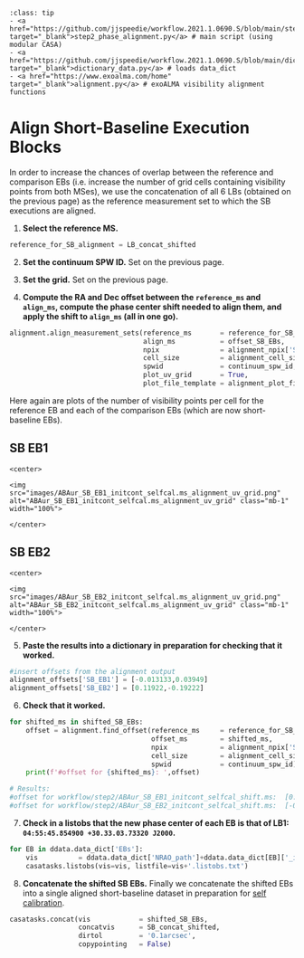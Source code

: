 `````{admonition} Scripts for **Step 2 - Phase alignment**:
:class: tip
- <a href="https://github.com/jjspeedie/workflow.2021.1.0690.S/blob/main/step2_phase_alignment.py" target="_blank">step2_phase_alignment.py</a> # main script (using modular CASA)
- <a href="https://github.com/jjspeedie/workflow.2021.1.0690.S/blob/main/dictionary_data.py" target="_blank">dictionary_data.py</a> # loads data_dict
- <a href="https://www.exoalma.com/home" target="_blank">alignment.py</a> # exoALMA visibility alignment functions
`````
<!-- https://github.com/jjspeedie/workflow.2021.1.0690.S/blob/main/alignment.py -->


# Align Short-Baseline Execution Blocks

In order to increase the chances of overlap between the reference and comparison EBs (i.e. increase the number of grid cells containing visibility points from both MSes), we use the concatenation of all 6 LBs (obtained on the previous page) as the reference measurement set to which the SB executions are aligned.

1. **Select the reference MS.**

```python
reference_for_SB_alignment = LB_concat_shifted
```

2. **Set the continuum SPW ID.** Set on the previous page.

3. **Set the grid.** Set on the previous page.

4. **Compute the RA and Dec offset between the ``reference_ms`` and ``align_ms``, compute the phase center shift needed to align them, and apply the shift to ``align_ms`` (all in one go).**

```python
alignment.align_measurement_sets(reference_ms       = reference_for_SB_alignment,
                                 align_ms           = offset_SB_EBs,
                                 npix               = alignment_npix['SB'],
                                 cell_size          = alignment_cell_size['SB'],
                                 spwid              = continuum_spw_id,
                                 plot_uv_grid       = True,
                                 plot_file_template = alignment_plot_file_template)
```

Here again are plots of the number of visibility points per cell for the reference EB and each of the comparison EBs (which are now short-baseline EBs).

## SB EB1

````{card}
<center>

<img src="images/ABAur_SB_EB1_initcont_selfcal.ms_alignment_uv_grid.png" alt="ABAur_SB_EB1_initcont_selfcal.ms_alignment_uv_grid" class="mb-1" width="100%">

</center>
````



## SB EB2

````{card}
<center>

<img src="images/ABAur_SB_EB2_initcont_selfcal.ms_alignment_uv_grid.png" alt="ABAur_SB_EB2_initcont_selfcal.ms_alignment_uv_grid" class="mb-1" width="100%">

</center>
````

5. **Paste the results into a dictionary in preparation for checking that it worked.**

```python
#insert offsets from the alignment output
alignment_offsets['SB_EB1'] = [-0.013133,0.03949]
alignment_offsets['SB_EB2'] = [0.11922,-0.19222]
```

6. **Check that it worked.**

```python
for shifted_ms in shifted_SB_EBs:
    offset = alignment.find_offset(reference_ms     = reference_for_SB_alignment,
                                   offset_ms        = shifted_ms,
                                   npix             = alignment_npix['SB'],
                                   cell_size        = alignment_cell_size['SB'],
                                   spwid            = continuum_spw_id)
    print(f'#offset for {shifted_ms}: ',offset)

# Results:
#offset for workflow/step2/ABAur_SB_EB1_initcont_selfcal_shift.ms:  [0.00011743 0.00072109]
#offset for workflow/step2/ABAur_SB_EB2_initcont_selfcal_shift.ms:  [-0.00033063 -0.00405134]
```

7. **Check in a listobs that the new phase center of each EB is that of LB1: ``04:55:45.854900 +30.33.03.73320 J2000``.**

```python
for EB in ddata.data_dict['EBs']:
    vis          = ddata.data_dict['NRAO_path']+ddata.data_dict[EB]['_initcont_selfcal_shift.ms']
    casatasks.listobs(vis=vis, listfile=vis+'.listobs.txt')
```

8. **Concatenate the shifted SB EBs.** Finally we concatenate the shifted EBs into a single aligned short-baseline dataset in preparation for [self calibration](../step3/step3-summary.md).

```python
casatasks.concat(vis            = shifted_SB_EBs,
                 concatvis      = SB_concat_shifted,
                 dirtol         = '0.1arcsec',
                 copypointing   = False)
```

